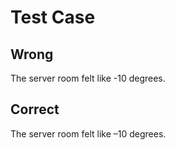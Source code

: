 # Test Case

## Wrong

The server room felt like -10 degrees.  

## Correct

The server room felt like –10 degrees.
